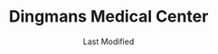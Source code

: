 ---
layout: location-page
date: Last Modified
description: "Local COVID-19 testing is available at Dingmans Medical Center in Dingmans Ferry, Pennsylvania, USA."
permalink: "locations/pennsylvania/dingmans-ferry/dingmans-medical-center/"
tags:
  - locations
  - pennsylvania
title: Dingmans Medical Center
uniqueName: dingmans-medical-center
state: Pennsylvania
stateAbbr: PA
hood: "Pike County"
address: "1592 Route 739 Ste:1"
city: "Dingmans Ferry"
zip: "18328"
zipsNearby: "07675 07677 07885 07981 07999 08888 08889 07095 07481 10451 10452 10453 10454 10455 10456 10457 10458 10459 10460 10461 10462 10463 10464 10465 10466 10467 10468 10469 10470 10471 10472 10473 10474 10475 10499 10001 10002 10003 10004 10005 10006 10007 10008 10009 10010 10011 10012 10013 10014 10016 10017 10018 10019 10020 10021 10022 10023 10024 10025 10026 10027 10028 10029 10030 10031 10032 10033 10034 07820 07401 07620 07821 08801 08802 07822 07001 08803 07920 07939 07002 07921 07823 07621 07922 07924 07825 07003 07403 08804 07005 08805 07826 07827 07890 08807 08808 07926 07828 07405 07829 07004 07006 07007 07830 07008 07009 07927 07831 07928 07930 07010 07011 07012 07013 07014 07015 08809 07624 07832 07016 07626 08810 07833 07627 07834 07801 07802 07803 07806 07869 07628 08812 08816 07936 07017 07018 07019 07020 08817 08818 08820 08837 08899 07201 07202 07203 07204 07205 07206 07207 07208 07407 07630 07631 07632 07021 07410 07022 07023 07931 08821 07836 08822 07932 07024 07416 07417 08823 08825 07026 07027 07933 07934 07837 08826 07028 07418 07838 07839 07935 07601 07602 07603 07604 07605 07606 07607 07608 07699 07840 07419 08827 07640 07029 07420 07641 07421 07842 08829 07422 08844 07642 07676 07030 07423 07843 07844 07845 08830 07097 07302 07303 07304 07305 07306 07307 07308 07310 07311 07395 07399 07846 07031 07032 07099 08832 08824 07033 07847 07848 07034 07849 07850 07851 08833 07852 07938 07035 07036 07424 07643 08834 07039 07644 07853 07428 07940 07430 07495 08835 07040 08836 07945 08840 08846 07855 07432 08848 07041 07946 08850 08852 07042 07043 07044 07645 07045 07950 07960 07961 07962 07963 07046 07856 07970 08853 07857 07101 07102 07103 07104 07105 07106 07107 07108 07109 07110 07111 07112 07114 07175 07184 07188 07189 07191 07192 07193 07195 07198 07199 08901 08902 08903 08904 08905 08906 08933 08989 07435 07646 07974 07860 07976 07047 07647 07648 07436 07438 07439 08858 07649 07050 07051 07052 07863 07650 07652 07653 07656 08859 07054 07055 07057 07501 07502 07503 07504 07505 07506 07507 07508 07509 07510 07511 07512 07513 07514 07522 07524 07533 07538 07543 07544 07977 07440 08861 08862 08863 08865 07058 08854 08855 08867 07059 07060 07061 07062 07063 07069 07978 07442 07444 07865 07064 07979 08868 07065 07066 07067 07446 08869 08870 07657 07660 07450 07451 07452 07456 07457 07661 07662 07663 07866 07068 07070 07071 07072 07073 07074 07075 07458 08871 08872 07870 07076 07094 07096 07077 07078 08873 08875 08890 08876 08879 08880 07079 07080 08882 07871 07081 07874 08885 08886 07875 07980 07460 07876 07901 07902 07461 07877 07878 07666 07670 08887 07082 07879 07083 07086 07087 07088 07462 07880 07463 07881 07465 07882 07470 07474 07090 07091 07092 07480 07093 10035 10036 10037 10038 10039 10040 10041 10043 10044 10045 10055 10060 10065 10069 10075 10080 10081 10087 10090 10095 10101 10102 10103 10104 10105 10106 10107 10108 10109 10110 10111 10112 10113 10114 10115 10116 10117 10118 10119 10120 10121 10122 10123 10124 10125 10126 10128 10129 10130 10131 10132 10133 10138 10150 10151 10152 10153 10154 10155 10156 10157 10158 10159 10160 10161 10162 10163 10164 10165 10166 10167 10168 10169 10170 10171 10172 10173 10174 10175 10176 10177 10178 10179 10185 10199 10203 10211 10212 10213 10242 10249 10256 10257 10258 10259 10260 10261 10265 10268 10269 10270 10271 10272 10273 10274 10275 10276 10277 10278 10279 10280 10281 10282 10285 10286 10292 12404 10501 10502 10503 10504 10505 12719 12508 10911 10507 10912 12720 10913 12721 10914 12411 12412 10510 10511 10915 12722 12723 12724 10916 12511 10917 10514 12512 10918 10919 12725 12515 12726 12727 10516 10920 12518 12520 12419 12420 10517 10519 10520 10521 12729 10522 12732 12428 10523 12429 12733 12734 12524 10921 10922 12736 12525 10923 10524 12527 12737 12738 10924 12740 10527 12435 10925 12741 10926 12742 10528 10530 10927 10532 12440 12528 10928 12743 10930 10931 12533 12745 10932 12537 12746 12747 10533 10535 12748 10933 10536 12749 12750 12446 12751 12752 10537 10538 12754 10540 12758 12759 12760 10541 10542 12542 10545 12543 10940 10941 12555 10546 12547 12548 10547 12762 10949 10950 10952 12549 12701 12777 10548 12763 10953 10549 10550 10551 10552 10553 10954 12458 12764 12765 12550 12551 12552 12553 10956 10958 10959 12561 10801 10802 10803 10804 10805 12766 10960 12767 12461 10962 10562 10963 10964 12768 10965 10566 10567 12769 10968 12566 10969 12568 10570 10970 12770 12771 12785 12601 12602 12603 12604 10577 10579 12471 12775 12575 12776 12472 12577 10583 10587 10588 10973 10974 12778 10589 12779 10910 10975 10976 12780 12483 10977 10979 12484 10980 10901 10981 12781 12783 10982 10983 10591 10984 10985 12784 10594 12486 10986 10987 10988 12584 10595 10989 10596 12586 12588 12589 12590 10990 10992 12489 10993 10994 12493 10996 10997 12494 10998 12786 10601 10602 10603 10604 10605 10606 10607 10610 12787 12788 12789 12790 10701 10702 10703 10704 10705 10706 10707 10708 10709 10710 10598 12791 12792 11351 11352 11354 11355 11356 11358 11367 11369 11370 11371 11372 11377 11378 11381 11390 11101 11102 11103 11104 11105 11106 11109 11120 10301 10302 10303 10304 10305 10306 10307 10308 10309 10310 10311 10312 10313 10314 13755 13756 13774 13783 08502 08504 08525 08528 08530 08540 08541 08542 08543 08544 08551 08553 08556 08557 08558 08559 18210 18101 18102 18103 18104 18105 18106 18109 18195 18320 18211 18012 18403 18212 18010 18013 18050 18321 18014 18405 18216 18015 18016 18017 18018 18020 18025 18610 18030 18031 18322 18813 18323 18324 18371 18373 18325 18407 18032 18034 18035 18410 18411 18413 18218 18036 18037 18326 18612 18690 18414 18415 18038 18327 18328 18221 18222 18039 18040 18042 18043 18044 18045 18301 18302 18046 18223 18330 18416 18049 18098 18099 18417 18419 18615 18420 18051 18421 18430 18453 18224 18053 18820 18331 18424 18425 18426 18427 18823 18225 18618 18428 18438 18201 18202 18055 18332 18431 18824 18621 18825 18433 18434 18229 18230 18826 18333 18058 18435 18436 18437 18624 18625 18439 18232 18440 18234 18059 18235 18001 18002 18003 18627 18060 18334 18062 18335 18063 18336 18443 18337 18340 18239 18341 18444 18342 18343 18344 18634 18064 18065 18240 18445 18066 18441 18446 18067 18068 18447 18448 18069 18449 18071 18244 18451 18452 18072 18640 18641 18642 18643 18644 18651 18347 18348 18349 18350 18346 18351 18454 18455 18456 18653 18352 18077 18457 18247 18353 18078 18354 18355 18501 18502 18503 18504 18505 18507 18508 18509 18510 18512 18515 18517 18518 18519 18540 18577 18654 18356 18458 18357 18079 18080 18459 18842 18460 18081 18461 18462 18463 18083 18360 18250 18370 18464 18372 18085 18465 18466 18086 18254 18087 18657 18469 18470 18088 18471 18472 18255 18052 18661 18473 18602 18701 18702 18703 18704 18705 18706 18707 18708 18709 18710 18711 18762 18764 18765 18766 18767 18769 18773 18091 18092 18910 18911 18913 18902 18933 18917 18920 18921 18926 18930 18931 18934 18935 18938 18942 18947 18949 18950 18951 18953 18955 18963 18968 18970 18972 18981 07182 07194 07309 07477 07983 08922 08988 10015 10046 10047 10048 10072 10079 10082 10094 10096 10098 10099 10149 10184 10196 10197 10557 10558 10571 10572 10943 11240 11244 11248 11254 11255 13837 18175 18514 18522" 
mapUrl: "http://maps.apple.com/?q=Dingmans+Medical+Center&address=1592+Route+739+Ste1,Dingmans+Ferry,Pennsylvania,18328"
locationType: Drive-thru
phone: "570-828-8000"
website: "https://dingmansmedical.com/covid-19-updates/"
onlineBooking: true
closed: undefined
closedUpdate: April 20th, 2020
notes: "By appointment only. Requires doctor's referral. For all members of the community. Requires phone screen."
days: Mondays
hours: 8AM-8PM
altDays: Tu-F
altHours: 8AM-5PM
ctaMessage: Schedule a test
ctaUrl: "https://dingmansmedical.com/covid-19-updates/"
---